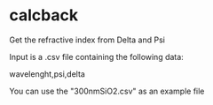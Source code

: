 # calcback
Get the refractive index from Delta and Psi


Input is a .csv file containing the following data:

wavelenght,psi,delta


You can use the "300nmSiO2.csv" as an example file

